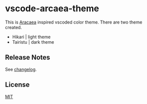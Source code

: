 # vscode-arcaea-theme

This is [Aracaea](https://arcaea.lowiro.com) inspired vscoded color theme.
There are two theme created.
- Hikari | light theme
- Tairistu | dark theme

## 


## Release Notes

See [changelog](./CHANGELOG.md).

## License

[MIT](LICENSE)
